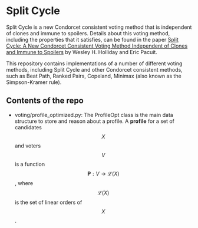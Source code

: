 # Split Cycle

Split Cycle is a new Condorcet consistent voting method that is independent of clones and immune to spoilers.  Details about this  voting method, including the properties that it satisfies, can be found in the paper [Split Cycle: A New Condorcet Consistent Voting Method Independent of Clones and Immune to Spoilers]() by Wesley H. Holliday  and Eric Pacuit.

This repository contains implementations of a number of different voting methods, including Split Cycle and other Condorcet consistent methods, such as Beat Path, Ranked Pairs, Copeland, Minimax (also known as the Simpson-Kramer rule).  

## Contents of the repo

* voting/profile_optimized.py:  The ProfileOpt class is the main data structure to store and reason about a profile.   A **profile** for a set of candidates $$X$$ and voters $$V$$ is a function $$\mathbf{P}:V\rightarrow \mathcal{L}(X)$$, where $$\mathcal{L}(X)$$ is the set of linear orders of $$X$$.  
